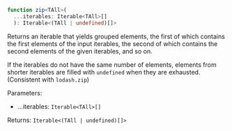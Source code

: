 ```typescript
function zip<TAll>(
  ...iterables: Iterable<TAll>[]
  ): Iterable<(TAll | undefined)[]>
```

Returns an iterable that yields grouped elements, the first of which contains the first elements of the input iterables, the second of which contains the second elements of the given iterables, and so on.

If the iterables do not have the same number of elements, elements from shorter iterables are filled with `undefined` when they are exhausted. (Consistent with `lodash.zip`)

Parameters:
* ...iterables: `Iterable<TAll>[]`

Returns: `Iterable<(TAll | undefined)[]>`
